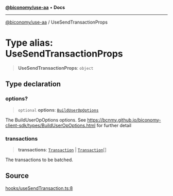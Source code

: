 [**@biconomy/use-aa**](../README.md) • **Docs**

***

[@biconomy/use-aa](../globals.md) / UseSendTransactionProps

# Type alias: UseSendTransactionProps

> **UseSendTransactionProps**: `object`

## Type declaration

### options?

> `optional` **options**: [`BuildUserOpOptions`](BuildUserOpOptions.md)

The BuildUserOpOptions options. See https://bcnmy.github.io/biconomy-client-sdk/types/BuildUserOpOptions.html for further detail

### transactions

> **transactions**: [`Transaction`](Transaction.md) \| [`Transaction`](Transaction.md)[]

The transactions to be batched.

## Source

[hooks/useSendTransaction.ts:8](https://github.com/bcnmy/useAA/blob/main/src/hooks/useSendTransaction.ts#L8)
